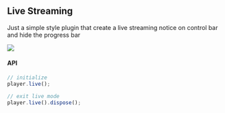 ## Live Streaming

Just a simple style plugin that create a live streaming notice on control bar and hide the progress bar

<img src="../../screenshot/live-streaming.png">

#### API

```js
// initialize
player.live();

// exit live mode
player.live().dispose();
```
